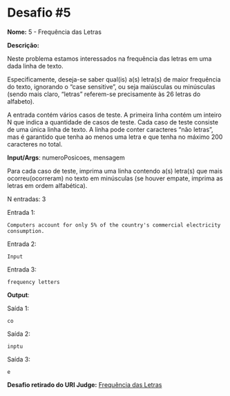 

# Desafio #5

**Nome:** 5 - Frequência das Letras

**Descrição:** 

Neste problema estamos interessados na frequência das letras em uma dada linha de texto.

Especificamente, deseja-se saber qual(is) a(s) letra(s) de maior frequência do texto, ignorando o “case sensitive”, ou seja maiúsculas ou minúsculas (sendo mais claro, “letras” referem-se precisamente às 26 letras do alfabeto).

A entrada contém vários casos de teste. A primeira linha contém um inteiro N que indica a quantidade de casos de teste. Cada caso de teste consiste de uma única linha de texto. A linha pode conter caracteres “não letras”, mas é garantido que tenha ao menos uma letra e que tenha no máximo 200 caracteres no total.

**Input/Args**: numeroPosicoes, mensagem

Para cada caso de teste, imprima uma linha contendo a(s) letra(s) que mais ocorreu(ocorreram) no texto em minúsculas (se houver empate, imprima as letras em ordem alfabética).

N entradas: 3

Entrada 1:
```
Computers account for only 5% of the country's commercial electricity consumption.
```
Entrada 2:
```
Input
```
Entrada 3:
```
frequency letters
```


**Output**:

Saída 1:
```
co
```
Saída 2:
```
inptu
```
Saída 3:
```
e
```


**Desafio retirado do URI Judge:** [Frequência das Letras](https://www.urionlinejudge.com.br/judge/pt/problems/view/1255)